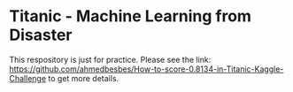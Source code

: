 # Titanic - Machine Learning from Disaster
This respository is just for practice. Please see the link: https://github.com/ahmedbesbes/How-to-score-0.8134-in-Titanic-Kaggle-Challenge to get more details.

